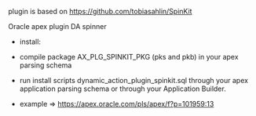 plugin is based on https://github.com/tobiasahlin/SpinKit

Oracle apex plugin DA spinner
- install:
- compile package AX_PLG_SPINKIT_PKG (pks and pkb) in your apex parsing schema
- run install scripts dynamic_action_plugin_spinkit.sql through your apex application parsing schema 
  or through your Application Builder. 

- example => https://apex.oracle.com/pls/apex/f?p=101959:13



